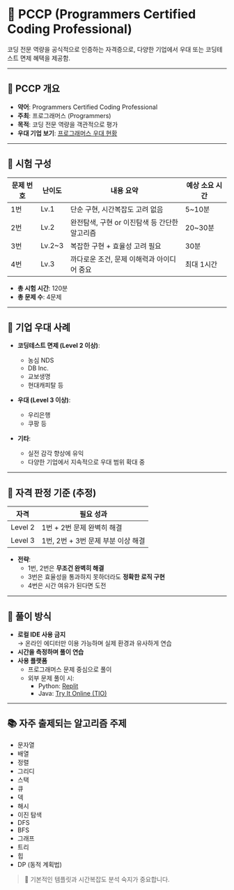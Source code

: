 # 🧠 PCCP (Programmers Certified Coding Professional)

코딩 전문 역량을 공식적으로 인증하는 자격증으로, 다양한 기업에서 우대 또는 코딩테스트 면제 혜택을 제공함.

---

## 📌 PCCP 개요

- **약어**: Programmers Certified Coding Professional
- **주최**: 프로그래머스 (Programmers)
- **목적**: 코딩 전문 역량을 객관적으로 평가
- **우대 기업 보기**: [프로그래머스 우대 현황](https://certi.programmers.co.kr/partners/enterprise-use-cases)

---

## 📝 시험 구성

| 문제 번호 | 난이도 | 내용 요약 | 예상 소요 시간 |
|-----------|--------|-----------|----------------|
| 1번       | Lv.1   | 단순 구현, 시간복잡도 고려 없음 | 5~10분 |
| 2번       | Lv.2   | 완전탐색, 구현 or 이진탐색 등 간단한 알고리즘 | 20~30분 |
| 3번       | Lv.2~3 | 복잡한 구현 + 효율성 고려 필요 | 30분 |
| 4번       | Lv.3   | 까다로운 조건, 문제 이해력과 아이디어 중요 | 최대 1시간 |

- **총 시험 시간**: 120분  
- **총 문제 수**: 4문제

---

## 🏢 기업 우대 사례

- **코딩테스트 면제 (Level 2 이상)**:
  - 농심 NDS
  - DB Inc.
  - 교보생명
  - 현대캐피탈 등

- **우대 (Level 3 이상)**:
  - 우리은행
  - 쿠팡 등

- **기타**:
  - 실전 감각 향상에 유익
  - 다양한 기업에서 지속적으로 우대 범위 확대 중

---

## 🥇 자격 판정 기준 (추정)

| 자격     | 필요 성과 |
|----------|------------|
| Level 2  | 1번 + 2번 문제 완벽히 해결 |
| Level 3  | 1번, 2번 + 3번 문제 부분 이상 해결 |

- **전략**:
  - 1번, 2번은 **무조건 완벽히 해결**
  - 3번은 효율성을 통과하지 못하더라도 **정확한 로직 구현**
  - 4번은 시간 여유가 된다면 도전

---

## 🔧 풀이 방식

- **로컬 IDE 사용 금지**  
  → 온라인 에디터만 이용 가능하며 실제 환경과 유사하게 연습
- **시간을 측정하며 풀이 연습**
- **사용 플랫폼**
  - 프로그래머스 문제 중심으로 풀이
  - 외부 문제 풀이 시:
    - Python: [Replit](https://replit.com/)
    - Java: [Try It Online (TIO)](https://tio.run/)

---

## 📚 자주 출제되는 알고리즘 주제

- 문자열
- 배열
- 정렬
- 그리디
- 스택
- 큐
- 덱
- 해시
- 이진 탐색
- DFS
- BFS
- 그래프
- 트리
- 힙
- DP (동적 계획법)

> 🔑 기본적인 템플릿과 시간복잡도 분석 숙지가 중요합니다.
